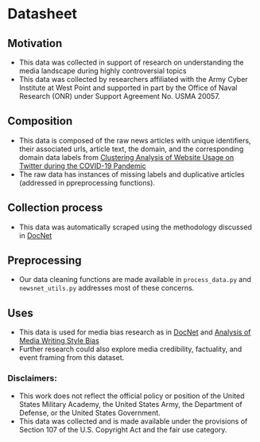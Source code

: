 # Datasheet
## Motivation
* This data was collected in support of research on understanding the media landscape during highly controversial topics
* This data was collected by researchers affiliated with the Army Cyber Institute at West Point
  and supported in part by the Office of Naval Research (ONR) under Support Agreement No. USMA 20057. 
## Composition
* This data is composed of the raw news articles with unique identifiers, their associated urls, article text, the domain, 
and the corresponding domain data labels from
[Clustering Analysis of Website Usage on Twitter during the COVID-19 Pandemic](https://figshare.com/articles/conference_contribution/Clustering_Analysis_of_Website_Usage_on_Twitter_during_the_COVID-19_Pandemic/13079657?file=25030256)
* The raw data has instances of missing labels and duplicative articles (addressed in ppreprocessing functions).

## Collection process
* This data was automatically scraped using the methodology discussed in [DocNet](https://arxiv.org/abs/2406.10965)

## Preprocessing
* Our data cleaning functions are made available in `process_data.py` and `newsnet_utils.py` addresses most of these concerns.

## Uses
* This data is used for media bias research as in [DocNet](https://arxiv.org/abs/2406.10965)
and [Analysis of Media Writing Style Bias](https://arxiv.org/abs/2305.13098)
* Further research could also explore media credibility, factuality, and event framing from this dataset.

### Disclaimers:
* This work does not reflect the official policy or
position of the United States Military Academy, the United States Army,
the Department of Defense, or the United States Government.
* This data was collected and is made available under the
provisions of Section 107 of the U.S. Copyright Act and the fair use category.
